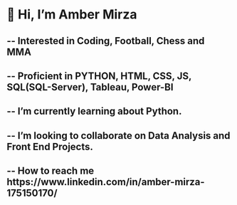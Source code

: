 <h1>👋 Hi, I’m Amber Mirza</h1>                                                    

<h2>-- Interested in Coding, Football, Chess and MMA</h2>

<h2>-- Proficient in PYTHON, HTML, CSS, JS, SQL(SQL-Server), Tableau, Power-BI</h2>         

<h2>-- I’m currently learning about Python.</h2>

<h2>-- I’m looking to collaborate on Data Analysis and Front End Projects.</h2>

<h2>-- How to reach me https://www.linkedin.com/in/amber-mirza-175150170/</h2>            
